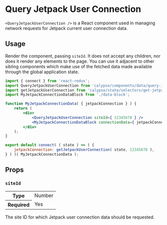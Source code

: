 # Query Jetpack User Connection

`<QueryJetpackUserConnection />` is a React component used in managing network requests for Jetpack current user connection data.

## Usage

Render the component, passing `siteId`. It does not accept any children, nor does it render any elements to the page. You can use it adjacent to other sibling components which make use of the fetched data made available through the global application state.

```jsx
import { connect } from 'react-redux';
import QueryJetpackUserConnection from 'calypso/components/data/query-jetpack-user-connection';
import getJetpackUserConnection from 'calypso/state/selectors/get-jetpack-user-connection';
import MyJetpackConnectionDataBlock from './data-block';

function MyJetpackConnectionData( { jetpackConnection } ) {
	return (
		<div>
			<QueryJetpackUserConnection siteId={ 12345678 } />
			<MyJetpackConnectionDataBlock connectionData={ jetpackConnection } />
		</div>
	);
}

export default connect( ( state ) => ( {
	jetpackConnection: getJetpackUserConnection( state, 12345678 ),
} ) )( MyJetpackConnectionData );
```

## Props

### `siteId`

<table>
	<tr><th>Type</th><td>Number</td></tr>
	<tr><th>Required</th><td>Yes</td></tr>
</table>

The site ID for which Jetpack user connection data should be requested.
